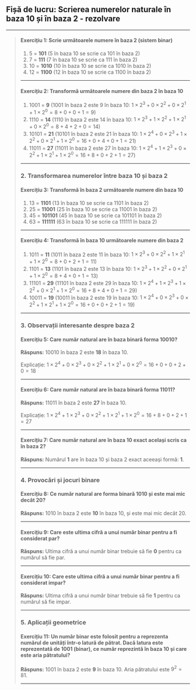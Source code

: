 ## **Fișă de lucru: Scrierea numerelor naturale în baza 10 și în baza 2** - rezolvare

------

> #### **Exercițiu 1: Scrie următoarele numere în baza 2 (sistem binar)**
>
> 1. 5 = **101**
>     (5 în baza 10 se scrie ca 101 în baza 2)
> 2. 7 = **111**
>     (7 în baza 10 se scrie ca 111 în baza 2)
> 3. 10 = **1010**
>     (10 în baza 10 se scrie ca 1010 în baza 2)
> 4. 12 = **1100**
>     (12 în baza 10 se scrie ca 1100 în baza 2)
>
> ------
>
> #### **Exercițiu 2: Transformă următoarele numere din baza 2 în baza 10**
>
> 1. 1001 = **9**
>     (1001 în baza 2 este 9 în baza 10: $1 \times 2^3 + 0 \times 2^2 + 0 \times 2^1 + 1 \times 2^0 = 8 + 0 + 0 + 1 = 9$)
> 2. 1110 = **14**
>     (1110 în baza 2 este 14 în baza 10: $1 \times 2^3 + 1 \times 2^2 + 1 \times 2^1 + 0 \times 2^0 = 8 + 4 + 2 + 0 = 14$)
> 3. 10101 = **21**
>     (10101 în baza 2 este 21 în baza 10: $1 \times 2^4 + 0 \times 2^3 + 1 \times 2^2 + 0 \times 2^1 + 1 \times 2^0 = 16 + 0 + 4 + 0 + 1 = 21$)
> 4. 11011 = **27**
>     (11011 în baza 2 este 27 în baza 10: $1 \times 2^4 + 1 \times 2^3 + 0 \times 2^2 + 1 \times 2^1 + 1 \times 2^0 = 16 + 8 + 0 + 2 + 1 = 27$)
>
> ------
>
> ### **2. Transformarea numerelor între baza 10 și baza 2**
>
> #### **Exercițiu 3: Transformă în baza 2 următoarele numere din baza 10**
>
> 1. 13 = **1101**
>     (13 în baza 10 se scrie ca 1101 în baza 2)
> 2. 25 = **11001**
>     (25 în baza 10 se scrie ca 11001 în baza 2)
> 3. 45 = **101101**
>     (45 în baza 10 se scrie ca 101101 în baza 2)
> 4. 63 = **111111**
>     (63 în baza 10 se scrie ca 111111 în baza 2)
>
> ------
>
> #### **Exercițiu 4: Transformă în baza 10 următoarele numere din baza 2**
>
> 1. 1011 = **11**
>     (1011 în baza 2 este 11 în baza 10: $1 \times 2^3 + 0 \times 2^2 + 1 \times 2^1 + 1 \times 2^0 = 8 + 0 + 2 + 1 = 11$)
> 2. 1101 = **13**
>     (1101 în baza 2 este 13 în baza 10: $1 \times 2^3 + 1 \times 2^2 + 0 \times 2^1 + 1 \times 2^0 = 8 + 4 + 0 + 1 = 13$)
> 3. 11101 = **29**
>     (11101 în baza 2 este 29 în baza 10: $1 \times 2^4 + 1 \times 2^3 + 1 \times 2^2 + 0 \times 2^1 + 1 \times 2^0 = 16 + 8 + 4 + 0 + 1 = 29$)
> 4. 10011 = **19**
>     (10011 în baza 2 este 19 în baza 10: $1 \times 2^4 + 0 \times 2^3 + 0 \times 2^2 + 1 \times 2^1 + 1 \times 2^0 = 16 + 0 + 0 + 2 + 1 = 19$)
>
> ------
>
> ### **3. Observații interesante despre baza 2**
>
> #### **Exercițiu 5: Care număr natural are în baza binară forma 10010?**
>
> **Răspuns:**
>  10010 în baza 2 este **18** în baza 10.
>
> Explicație: $1 \times 2^4 + 0 \times 2^3 + 0 \times 2^2 + 1 \times 2^1 + 0 \times 2^0 = 16 + 0 + 0 + 2 + 0 = 18$
>
> ------
>
> #### **Exercițiu 6: Care număr natural are în baza binară forma 11011?**
>
> **Răspuns:**
>  11011 în baza 2 este **27** în baza 10.
>
> Explicație: $1 \times 2^4 + 1 \times 2^3 + 0 \times 2^2 + 1 \times 2^1 + 1 \times 2^0 = 16 + 8 + 0 + 2 + 1 = 27$
>
> ------
>
> #### **Exercițiu 7: Care număr natural are în baza 10 exact același scris ca în baza 2?**
>
> **Răspuns:**
>  Numărul **1** are în baza 10 și baza 2 exact aceeași formă: **1**.
>
> ------
>
> ### **4. Provocări și jocuri binare**
>
> #### **Exercițiu 8: Ce număr natural are forma binară 1010 și este mai mic decât 20?**
>
> **Răspuns:**
>  1010 în baza 2 este **10** în baza 10, și este mai mic decât 20.
>
> ------
>
> #### **Exercițiu 9: Care este ultima cifră a unui număr binar pentru a fi considerat par?**
>
> **Răspuns:**
>  Ultima cifră a unui număr binar trebuie să fie **0** pentru ca numărul să fie par.
>
> ------
>
> #### **Exercițiu 10: Care este ultima cifră a unui număr binar pentru a fi considerat impar?**
>
> **Răspuns:**
>  Ultima cifră a unui număr binar trebuie să fie **1** pentru ca numărul să fie impar.
>
> ------
>
> ### **5. Aplicații geometrice**
>
> #### **Exercițiu 11: Un număr binar este folosit pentru a reprezenta numărul de unități într-o latură de pătrat. Dacă latura este reprezentată de 1001 (binar), ce număr reprezintă în baza 10 și care este aria pătratului?**
>
> **Răspuns:**
>  1001 în baza 2 este **9** în baza 10. Aria pătratului este $9^2 = 81$.
>
> ------
>
> > 